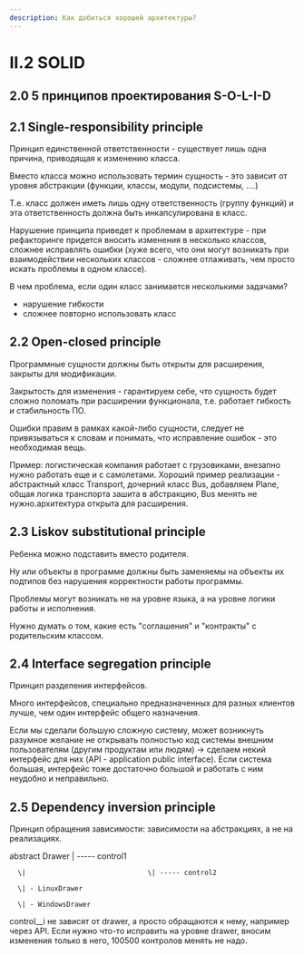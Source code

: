 ```yaml
---
description: Как добиться хорошей архитектуры?
---
```


# II.2 SOLID

## 2.0 5 принципов проектирования S-O-L-I-D

## 2.1 Single-responsibility principle

Принцип единственной ответственности - существует лишь одна причина, приводящая к изменению класса.

Вместо класса можно использовать термин сущность - это зависит от уровня абстракции \(функции, классы, модули, подсистемы, ....\)

Т.е. класс должен иметь лишь одну ответственность \(группу функций\) и эта ответственность должна быть инкапсулирована в класс.

Нарушение принципа приведет к проблемам в архитектуре - при рефакторинге придется вносить изменения в несколько классов, сложнее исправлять ошибки \(хуже всего, что они могут возникать при взаимодействии нескольких классов - сложнее отлаживать, чем просто искать проблемы в одном классе\).

В чем проблема, если один класс занимается несколькими задачами?

* нарушение гибкости
* сложнее повторно использовать класс

## 2.2 Open-closed principle

Программные сущности должны быть открыты для расширения, закрыты для модификации.

Закрытость для изменения - гарантируем себе, что сущность будет сложно поломать при расширении функционала, т.е. работает гибкость и стабильность ПО.

Ошибки правим в рамках какой-либо сущности, следует не привязываться к словам и понимать, что исправление ошибок - это необходимая вещь.

Пример: логистическая компания работает с грузовиками, внезапно нужно работать еще и с самолетами. Хороший пример реализации - абстрактный класс Transport, дочерний класс Bus, добавляем Plane, общая логика транспорта зашита в абстракцию, Bus менять не нужно.архитектура открыта для расширения.

## 2.3 Liskov substitutional principle

Ребенка можно подставить вместо родителя.

Ну или объекты в программе должны быть заменяемы на объекты их подтипов без нарушения корректности работы программы.

Проблемы могут возникать не на уровне языка, а на уровне логики работы и исполнения.

Нужно думать о том, какие есть "соглашения" и "контракты" с родительским классом.

## 2.4 Interface segregation principle

Принцип разделения интерфейсов.

Много интерфейсов, специально предназначенных для разных клиентов лучше, чем один интерфейс общего назначения.

Если мы сделали большую сложную систему, может возникнуть разумное желание не открывать полностью код системы внешним пользователям \(другим продуктам или людям\) -&gt; сделаем некий интерфейс для них \(API - application public interface\). Если система большая, интерфейс тоже достаточно большой и работать с ним неудобно и неправильно.

## 2.5 Dependency inversion principle

Принцип обращения зависимости: зависимости на абстракциях, а не на реализациях.

abstract Drawer \| ----- control1

```text
  \|                              \| ----- control2

  \| - LinuxDrawer

  \| - WindowsDrawer
```

control\_\_i не зависят от drawer, а просто обращаются к нему, например через API. Если нужно что-то исправить на уровне drawer, вносим изменения только в него, 100500 контролов менять не надо.


